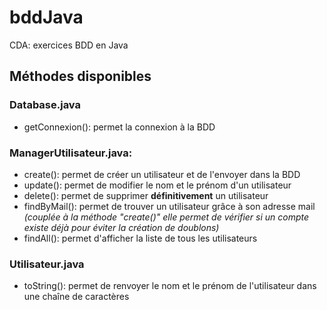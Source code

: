 # bddJava
CDA: exercices BDD en Java

## Méthodes disponibles
### Database.java
- getConnexion(): permet la connexion à la BDD

### ManagerUtilisateur.java:
- create(): permet de créer un utilisateur et de l'envoyer dans la BDD
- update(): permet de modifier le nom et le prénom d'un utilisateur
- delete(): permet de supprimer **définitivement** un utilisateur
- findByMail(): permet de trouver un utilisateur grâce à son adresse mail *(couplée à la méthode "create()" elle permet de vérifier si un compte existe déjà pour éviter la création de doublons)*
- findAll(): permet d'afficher la liste de tous les utilisateurs

### Utilisateur.java
- toString(): permet de renvoyer le nom et le prénom de l'utilisateur dans une chaîne de caractères
